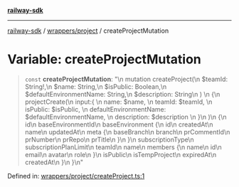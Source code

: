 [**railway-sdk**](../../../README.md)

***

[railway-sdk](../../../README.md) / [wrappers/project](../README.md) / createProjectMutation

# Variable: createProjectMutation

> `const` **createProjectMutation**: "\n  mutation createProject(\n    $teamId: String!,\n    $name: String,\n    $isPublic: Boolean,\n    $defaultEnvironmentName: String,\n    $description: String\n    ) \n        \{\n            projectCreate(\n                input:\{ \n                    name: $name, \n                    teamId: $teamId, \n                    isPublic: $isPublic, \n                    defaultEnvironmentName: $defaultEnvironmentName, \n                    description: $description \n                \}\n            )\n            \{\n                id\n                baseEnvironmentId\n                baseEnvironment \{\n                    id\n                    createdAt\n                    name\n                    updatedAt\n                    meta \{\n                        baseBranch\n                        branch\n                        prCommentId\n                        prNumber\n                        prRepo\n                        prTitle\n                    \}\n                \}\n                subscriptionType\n                subscriptionPlanLimit\n                teamId\n                name\n                members \{\n                name\n                id\n                email\n                avatar\n                role\n                \}\n                isPublic\n                isTempProject\n                expiredAt\n                createdAt\n            \}\n        \}\n"

Defined in: [wrappers/project/createProject.ts:1](https://github.com/kadumedim/sdk/blob/cc2c31c4f88817d8217cd214e265961cbc4ebcac/src/wrappers/project/createProject.ts#L1)
